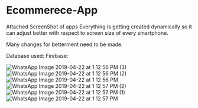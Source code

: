 # Ecommerece-App
Attached ScreenShot of apps
Everything is getting created dynamically so it can adjust better with respect to screen size of every smartphone.

Many changes for betterment need to be made.

Database used: Firebase:



![WhatsApp Image 2019-04-22 at 1 12 56 PM (3)](https://user-images.githubusercontent.com/28349518/56491018-983c3a00-6500-11e9-96a1-6e34feb2a5fd.jpeg)
![WhatsApp Image 2019-04-22 at 1 12 56 PM (2)](https://user-images.githubusercontent.com/28349518/56491022-9a05fd80-6500-11e9-91f0-f4b030e1e6fb.jpeg)
![WhatsApp Image 2019-04-22 at 1 12 56 PM](https://user-images.githubusercontent.com/28349518/56491025-9a9e9400-6500-11e9-8dee-e529236d7463.jpeg)
![WhatsApp Image 2019-04-22 at 1 12 57 PM (2)](https://user-images.githubusercontent.com/28349518/56491028-9bcfc100-6500-11e9-898b-d873a97702fd.jpeg)
![WhatsApp Image 2019-04-22 at 1 12 57 PM (1)](https://user-images.githubusercontent.com/28349518/56491031-9d998480-6500-11e9-9d3f-313bb78140e7.jpeg)
![WhatsApp Image 2019-04-22 at 1 12 57 PM](https://user-images.githubusercontent.com/28349518/56491034-9ecab180-6500-11e9-9ca9-70a95bd321e0.jpeg)
